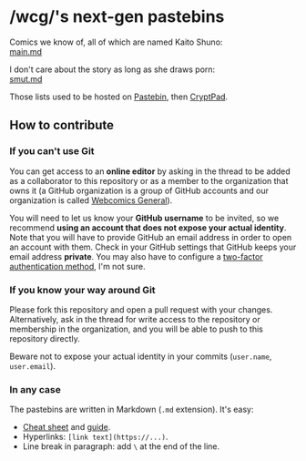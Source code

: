 # /wcg/'s next-gen pastebins

Comics we know of, all of which are named Kaito Shuno:\
[main.md](main.md)

I don't care about the story as long as she draws porn:\
[smut.md](smut.md)

Those lists used to be hosted on [Pastebin](https://pastebin.com/), then [CryptPad](https://cryptpad.fr/).

## How to contribute

### If you can't use Git

You can get access to an **online editor** by asking in the thread to be added as a collaborator to this repository or as a member to the organization that owns it (a GitHub organization is a group of GitHub accounts and our organization is called [Webcomics General](https://github.com/webcomics-general)).

You will need to let us know your **GitHub username** to be invited, so we recommend **using an account that does not expose your actual identity**. Note that you will have to provide GitHub an email address in order to open an account with them. Check in your GitHub settings that GitHub keeps your email address **private**. You may also have to configure a [two-factor authentication method](https://docs.github.com/en/authentication/securing-your-account-with-two-factor-authentication-2fa/about-two-factor-authentication), I'm not sure.

### If you know your way around Git

Please fork this repository and open a pull request with your changes. Alternatively, ask in the thread for write access to the repository or membership in the organization, and you will be able to push to this repository directly.

Beware not to expose your actual identity in your commits (`user.name`, `user.email`).

### In any case

The pastebins are written in Markdown (`.md` extension). It's easy:

* [Cheat sheet](https://commonmark.org/help/) and [guide](https://guides.github.com/features/mastering-markdown/).
* Hyperlinks: `[link text](https://...)`.
* Line break in paragraph: add `\` at the end of the line.

